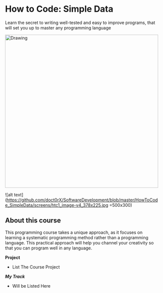 How to Code: Simple Data
=====================

Learn the secret to writing well-tested and easy to improve programs, that will set you up to master any programming language

<img src="https://github.com/doct0rX/SoftwareDevelopment/blob/master/HowToCode_SimpleData/screens/htc1_image-v4_378x225.jpg" alt="Drawing" style="width: 500px;"/>

![alt text](https://github.com/doct0rX/SoftwareDevelopment/blob/master/HowToCode_SimpleData/screens/htc1_image-v4_378x225.jpg =500x300)

About this course
--------------------
This programming course takes a unique approach, as it focuses on learning a systematic programming method rather than a programming language. This practical approach will help you channel your creativity so that you can program well in any language.


**Project**
- List The Course Project

**_My Track_**
- Will be Listed Here 
